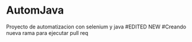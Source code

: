 # AutomJava
Proyecto de automatizacion con selenium y java
#EDITED NEW
#Creando nueva rama para ejecutar pull req